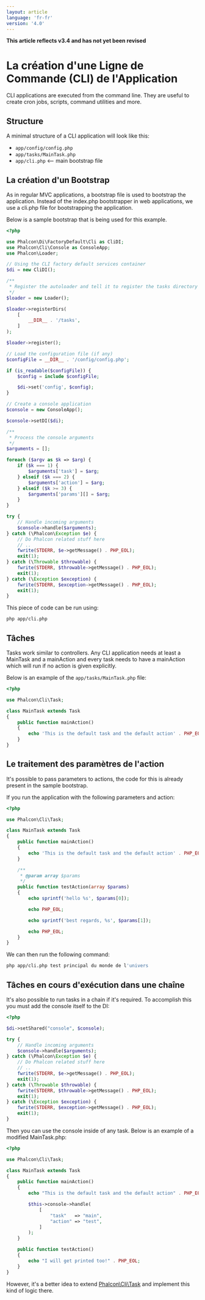 ```yaml
---
layout: article
language: 'fr-fr'
version: '4.0'
---
```

**This article reflects v3.4 and has not yet been revised**

<a name='creating-cli-application'></a>

# La création d'une Ligne de Commande (CLI) de l'Application

CLI applications are executed from the command line. They are useful to create cron jobs, scripts, command utilities and more.

<a name='structure'></a>

## Structure

A minimal structure of a CLI application will look like this:

* `app/config/config.php`
* `app/tasks/MainTask.php`
* `app/cli.php` <-- main bootstrap file

<a name='creating-bootstrap'></a>

## La création d'un Bootstrap

As in regular MVC applications, a bootstrap file is used to bootstrap the application. Instead of the index.php bootstrapper in web applications, we use a cli.php file for bootstrapping the application.

Below is a sample bootstrap that is being used for this example.

```php
<?php

use Phalcon\Di\FactoryDefault\Cli as CliDI;
use Phalcon\Cli\Console as ConsoleApp;
use Phalcon\Loader;

// Using the CLI factory default services container
$di = new CliDI();

/**
 * Register the autoloader and tell it to register the tasks directory
 */
$loader = new Loader();

$loader->registerDirs(
    [
        __DIR__ . '/tasks',
    ]
);

$loader->register();

// Load the configuration file (if any)
$configFile = __DIR__ . '/config/config.php';

if (is_readable($configFile)) {
    $config = include $configFile;

    $di->set('config', $config);
}

// Create a console application
$console = new ConsoleApp();

$console->setDI($di);

/**
 * Process the console arguments
 */
$arguments = [];

foreach ($argv as $k => $arg) {
    if ($k === 1) {
        $arguments['task'] = $arg;
    } elseif ($k === 2) {
        $arguments['action'] = $arg;
    } elseif ($k >= 3) {
        $arguments['params'][] = $arg;
    }
}

try {
    // Handle incoming arguments
    $console->handle($arguments);
} catch (\Phalcon\Exception $e) {
    // Do Phalcon related stuff here
    // ..
    fwrite(STDERR, $e->getMessage() . PHP_EOL);
    exit(1);
} catch (\Throwable $throwable) {
    fwrite(STDERR, $throwable->getMessage() . PHP_EOL);
    exit(1);
} catch (\Exception $exception) {
    fwrite(STDERR, $exception->getMessage() . PHP_EOL);
    exit(1);
}
```

This piece of code can be run using:

```bash
php app/cli.php
```

<a name='tasks'></a>

## Tâches

Tasks work similar to controllers. Any CLI application needs at least a MainTask and a mainAction and every task needs to have a mainAction which will run if no action is given explicitly.

Below is an example of the `app/tasks/MainTask.php` file:

```php
<?php

use Phalcon\Cli\Task;

class MainTask extends Task
{
    public function mainAction()
    {
        echo 'This is the default task and the default action' . PHP_EOL;
    }
}
```

<a name='processing-action-parameters'></a>

## Le traitement des paramètres de l'action

It's possible to pass parameters to actions, the code for this is already present in the sample bootstrap.

If you run the application with the following parameters and action:

```php
<?php

use Phalcon\Cli\Task;

class MainTask extends Task
{
    public function mainAction()
    {
        echo 'This is the default task and the default action' . PHP_EOL;
    }

    /**
     * @param array $params
     */
    public function testAction(array $params)
    {
        echo sprintf('hello %s', $params[0]);

        echo PHP_EOL;

        echo sprintf('best regards, %s', $params[1]);

        echo PHP_EOL;
    }
}
```

We can then run the following command:

```bash
php app/cli.php test principal du monde de l'univers
```

<a name='running-tasks-chain'></a>

## Tâches en cours d'exécution dans une chaîne

It's also possible to run tasks in a chain if it's required. To accomplish this you must add the console itself to the DI:

```php
<?php

$di->setShared("console", $console);

try {
    // Handle incoming arguments
    $console->handle($arguments);
} catch (\Phalcon\Exception $e) {
    // Do Phalcon related stuff here
    // ..
    fwrite(STDERR, $e->getMessage() . PHP_EOL);
    exit(1);
} catch (\Throwable $throwable) {
    fwrite(STDERR, $throwable->getMessage() . PHP_EOL);
    exit(1);
} catch (\Exception $exception) {
    fwrite(STDERR, $exception->getMessage() . PHP_EOL);
    exit(1);
}
```

Then you can use the console inside of any task. Below is an example of a modified MainTask.php:

```php
<?php

use Phalcon\Cli\Task;

class MainTask extends Task
{
    public function mainAction()
    {
        echo "This is the default task and the default action" . PHP_EOL;

        $this->console->handle(
            [
                "task"   => "main",
                "action" => "test",
            ]
        );
    }

    public function testAction()
    {
        echo "I will get printed too!" . PHP_EOL;
    }
}
```

However, it's a better idea to extend [Phalcon\Cli\Task](api/Phalcon_Cli_Task) and implement this kind of logic there.